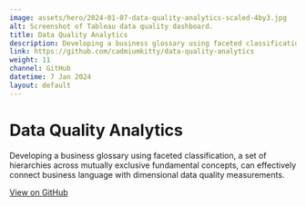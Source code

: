 ```yaml
---
image: assets/hero/2024-01-07-data-quality-analytics-scaled-4by3.jpg
alt: Screenshot of Tableau data quality dashboard.
title: Data Quality Analytics
description: Developing a business glossary using faceted classification, a set of hierarchies across mutually exclusive fundamental concepts, can effectively connect business language with dimensional data quality measurements.
link: https://github.com/cadmiumkitty/data-quality-analytics
weight: 11
channel: GitHub
datetime: 7 Jan 2024
layout: default
---
```


# Data Quality Analytics

Developing a business glossary using faceted classification, a set of hierarchies across mutually exclusive fundamental concepts, can effectively connect business language with dimensional data quality measurements.

[View on GitHub](https://github.com/cadmiumkitty/data-quality-analytics)